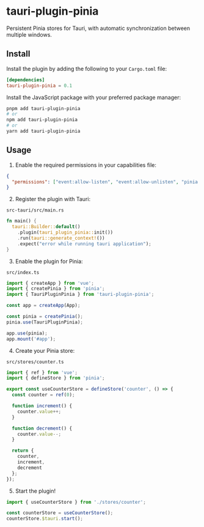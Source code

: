 # tauri-plugin-pinia

Persistent Pinia stores for Tauri, with automatic synchronization between multiple windows.

## Install

Install the plugin by adding the following to your `Cargo.toml` file:

```toml
[dependencies]
tauri-plugin-pinia = 0.1
```

Install the JavaScript package with your preferred package manager:

```sh
pnpm add tauri-plugin-pinia
# or
npm add tauri-plugin-pinia
# or
yarn add tauri-plugin-pinia
```

## Usage

1. Enable the required permissions in your capabilities file:

```json
{
  "permissions": ["event:allow-listen", "event:allow-unlisten", "pinia:default"]
}
```

2. Register the plugin with Tauri:

`src-tauri/src/main.rs`

```rust
fn main() {
  tauri::Builder::default()
    .plugin(tauri_plugin_pinia::init())
    .run(tauri::generate_context!())
    .expect("error while running tauri application");
}
```

3. Enable the plugin for Pinia:

`src/index.ts`

```ts
import { createApp } from 'vue';
import { createPinia } from 'pinia';
import { TauriPluginPinia } from 'tauri-plugin-pinia';

const app = createApp(App);

const pinia = createPinia();
pinia.use(TauriPluginPinia);

app.use(pinia);
app.mount('#app');
```

4. Create your Pinia store:

`src/stores/counter.ts`

```ts
import { ref } from 'vue';
import { defineStore } from 'pinia';

export const useCounterStore = defineStore('counter', () => {
  const counter = ref(0);

  function increment() {
    counter.value++;
  }

  function decrement() {
    counter.value--;
  }

  return {
    counter,
    increment,
    decrement
  };
});
```

5. Start the plugin!

```ts
import { useCounterStore } from './stores/counter';

const counterStore = useCounterStore();
counterStore.$tauri.start();
```
